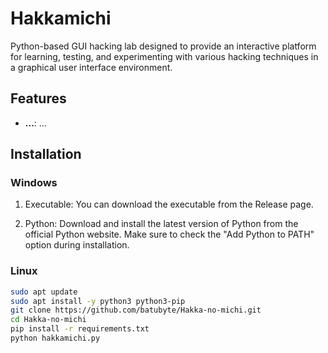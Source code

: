 # Hakkamichi

Python-based GUI hacking lab designed to provide an interactive platform for learning, testing, and experimenting with various hacking techniques in a graphical user interface environment.

## Features

- **...**: ...

## Installation

### Windows
1. Executable:
  You can download the executable from the Release page.

2. Python:
  Download and install the latest version of Python from the official Python website.
  Make sure to check the "Add Python to PATH" option during installation.


### Linux
```bash
sudo apt update
sudo apt install -y python3 python3-pip
git clone https://github.com/batubyte/Hakka-no-michi.git
cd Hakka-no-michi
pip install -r requirements.txt
python hakkamichi.py
```
